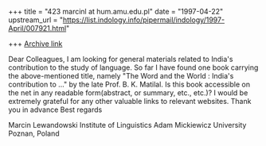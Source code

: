 +++
title = "423 marcinl at hum.amu.edu.pl"
date = "1997-04-22"
upstream_url = "https://list.indology.info/pipermail/indology/1997-April/007921.html"

+++
[Archive link](https://list.indology.info/pipermail/indology/1997-April/007921.html)

Dear Colleagues,
I am looking for general materials related to India's contribution to the
study of language. So far I have found one book carrying the above-mentioned
title, namely "The Word and the World : India's contribution to ..." by the
late Prof. B. K. Matilal. Is this  book accessible on the net in any
readable form(abstract, or summary, etc., etc.)? I would be extremely
grateful for any other valuable links to relevant websites. 
Thank you in advance
Best regards

Marcin Lewandowski
Institute of Linguistics
Adam Mickiewicz University
Poznan, Poland





